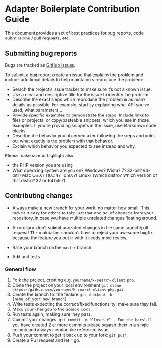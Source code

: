 # Adapter Boilerplate Contribution Guide

This document provides a set of best practices for bug reports, code submissions / pull requests, etc.

## Submitting bug reports

Bugs are tracked as [GitHub issues](https://github.com/k-box/k-search-client-php/issues).

To submit a bug report create an issue that explains the problem and include additional details to help maintainers reproduce the problem:

- Search the project’s issue tracker to make sure it’s not a known issue.
- Use a clear and descriptive title for the issue to identify the problem.
- Describe the exact steps which reproduce the problem in as many details as possible. For example, start by explaining what API you've used, what parameters,..
- Provide specific examples to demonstrate the steps. Include links to files or projects, or copy/pasteable snippets, which you use in those examples. If you're providing snippets in the issue, use Markdown code blocks.
- Describe the behavior you observed after following the steps and point out what exactly is the problem with that behavior.
- Explain which behavior you expected to see instead and why.

Please make sure to highlight also:

- the PHP version you are using
- What operating system are you on? Windows? (Vista? 7? 32-bit? 64-bit?) Mac OS X? (10.7.4? 10.9.0?) Linux? (Which distro? Which version of that distro? 32 or 64 bits?).


## Contributing changes

- Always make a new branch for your work, no matter how small. This makes it easy for others to take just that one set of changes from your repository, in case you have multiple unrelated changes floating around.

 - A corollary: don’t submit unrelated changes in the same branch/pull request! The maintainer shouldn’t have to reject your awesome bugfix because the feature you put in with it needs more review.

- Base your branch on the `master` branch
- Add unit tests


### General flow

1. Fork the project, creating e.g. `yourname/k-search-client-php`.
2. Clone the project on your local environment `git clone https://github.com/yourname/k-search-client-php.git`
3. Create the branch for the feature `git checkout -b [name_of_your_new_branch]`
4. Write tests expecting the correct/fixed functionality; make sure they fail.
5. Make your changes to the source code.
6. Run tests again, making sure they pass.
7. Commit your changes: `git commit -m "Closes #1 - Foo the bars"`. If you have created 2 or more commits please squash them in a single commit and always mention the reference issue.
8. Push your commit to get it back up to your fork: `git push`.
9. Create a Pull request and let it go.


